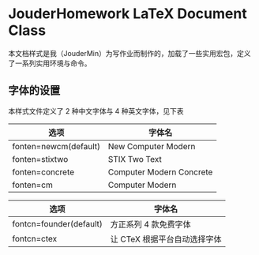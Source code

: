 # JouderHomework LaTeX Document Class

本文档样式是我（JouderMin）为写作业而制作的，加载了一些实用宏包，定义了一系列实用环境与命令。

## 字体的设置

本样式文件定义了 2 种中文字体与 4 种英文字体，见下表

| 选项 | 字体名 |
|----|----|
| fonten=newcm(default) | New Computer Modern |
| fonten=stixtwo | STIX Two Text |
| fonten=concrete | Computer Modern Concrete |
| fonten=cm | Computer Modern |

| 选项 | 字体名 |
|----|----|
| fontcn=founder(default) | 方正系列 4 款免费字体 |
| fontcn=ctex | 让 CTeX 根据平台自动选择字体 |

